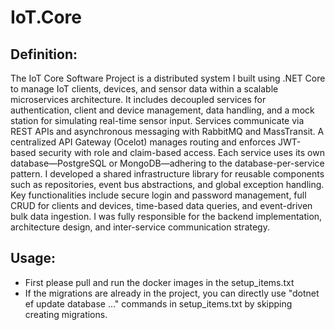 # IoT.Core
## Definition: 
The IoT Core Software Project is a distributed system I built using .NET Core to manage IoT clients, devices, and sensor data within a scalable microservices architecture. It includes decoupled services for authentication, client and device management, data handling, and a mock station for simulating real-time sensor input. Services communicate via REST APIs and asynchronous messaging with RabbitMQ and MassTransit. A centralized API Gateway (Ocelot) manages routing and enforces JWT-based security with role and claim-based access. Each service uses its own database—PostgreSQL or MongoDB—adhering to the database-per-service pattern. I developed a shared infrastructure library for reusable components such as repositories, event bus abstractions, and global exception handling. Key functionalities include secure login and password management, full CRUD for clients and devices, time-based data queries, and event-driven bulk data ingestion. I was fully responsible for the backend implementation, architecture design, and inter-service communication strategy.
## Usage: 
- First please pull and run the docker images in the setup_items.txt
- If the migrations are already in the project, you can directly use "dotnet ef update database ..." commands in setup_items.txt by skipping creating migrations.
